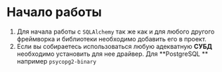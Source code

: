 # Начало работы

1. Для начала работы с ```SQLAlchemy``` так же как и для любого другого фреймворка и библиотеки необходимо добавить его
   в
   проект.
2. Если вы собираетесь использоваться любую адекватную **СУБД** необходимо установить для нее драйвер. Для **PostgreSQL
   ** например ```psycopg2-binary```
